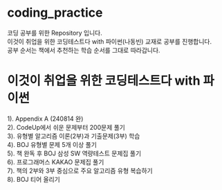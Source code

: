 # coding_practice
코딩 공부를 위한 Repository 입니다.  
이것이 취업을 위한 코딩테스트다 with 파이썬(나동빈) 교재로 공부를 진행합니다.  
공부 순서는 책에서 추천하는 학습 순서를 그대로 따라갑니다.

# 이것이 취업을 위한 코딩테스트다 with 파이썬  
1). Appendix A (240814 완)  
2). CodeUp에서 쉬운 문제부터 200문제 풀기  
3). 유형별 알고리즘 이론(2부)과 기출문제(3부) 학습  
4). BOJ 유형별 문제 5개 이상 풀기  
5). 책 완독 후 BOJ 삼성 SW 역량테스트 문제집 풀기  
6). 프로그래머스 KAKAO 문제집 풀기  
7). 책의 2부와 3부 중심으로 주요 알고리즘 유형 복습하기  
8). BOJ 티어 올리기  
